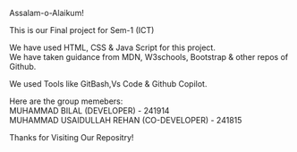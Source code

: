 Assalam-o-Alaikum!

This is our Final project for Sem-1 (ICT)

We have used HTML, CSS & Java Script for this project.
<br>
We have taken guidance from MDN, W3schools, Bootstrap & other repos of Github.

We used Tools like GitBash,Vs Code & Github Copilot.

Here are the group memebers:
<br>
MUHAMMAD BILAL (DEVELOPER) - 241914
<br>
MUHAMMAD USAIDULLAH REHAN (CO-DEVELOPER) - 241815

Thanks for Visiting Our Repositry!
